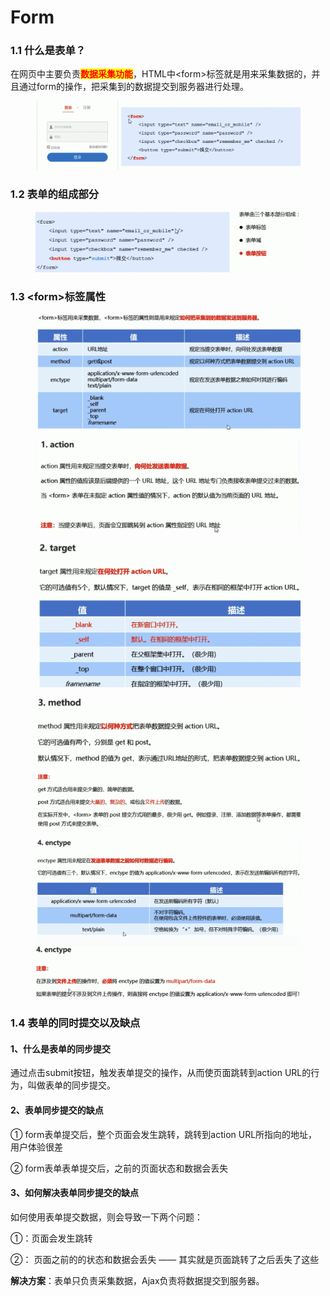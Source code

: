 # Form

### 1.1 什么是表单？

在网页中主要负责<mark style="color:red;">**数据采集功能**</mark>，HTML中\<form>标签就是用来采集数据的，并且通过form的操作，把采集到的数据提交到服务器进行处理。

<figure><img src="../../../../.gitbook/assets/image (11).png" alt=""><figcaption></figcaption></figure>

### 1.2 表单的组成部分

<figure><img src="../../../../.gitbook/assets/image (1) (1) (1) (1).png" alt=""><figcaption></figcaption></figure>

### 1.3 \<form>标签属性

<figure><img src="../../../../.gitbook/assets/image (2) (1) (1) (1).png" alt=""><figcaption></figcaption></figure>

<figure><img src="../../../../.gitbook/assets/image (3) (1) (1) (1).png" alt=""><figcaption></figcaption></figure>

<figure><img src="../../../../.gitbook/assets/image (4) (1).png" alt=""><figcaption></figcaption></figure>

<figure><img src="../../../../.gitbook/assets/image (5) (1).png" alt=""><figcaption></figcaption></figure>

<figure><img src="../../../../.gitbook/assets/image (7) (1).png" alt=""><figcaption></figcaption></figure>

<figure><img src="../../../../.gitbook/assets/image (8) (1).png" alt=""><figcaption></figcaption></figure>

### 1.4 表单的同时提交以及缺点

#### 1、什么是表单的同步提交

通过点击submit按钮，触发表单提交的操作，从而使页面跳转到action URL的行为，叫做表单的同步提交。

#### 2、表单同步提交的缺点

① form表单提交后，整个页面会发生跳转，跳转到action URL所指向的地址，用户体验很差

② form表单表单提交后，之前的页面状态和数据会丢失

#### 3、如何解决表单同步提交的缺点

如何使用表单提交数据，则会导致一下两个问题：

①：页面会发生跳转

②： 页面之前的的状态和数据会丢失 —— 其实就是页面跳转了之后丢失了这些

**解决方案**：表单只负责采集数据，Ajax负责将数据提交到服务器。



